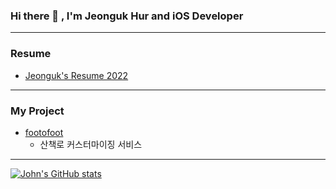### Hi there 👋 , I'm Jeonguk Hur and iOS Developer
***
### Resume
- [Jeonguk's Resume 2022](https://johnjeongukhur.notion.site/iOS-07e4e47f0a8f40bbac8fd7259ae8cd41)

***
### My Project
- [footofoot](https://github.com/johnjeongukhur/footofoot_portfolio)
  - 산책로 커스터마이징 서비스



***
[![John's GitHub stats](https://github-readme-stats.vercel.app/api?username=johnjeongukhur&show_icons=true&theme=cobalt)](https://github.com/johnjeongukhur/github-readme-stats)

